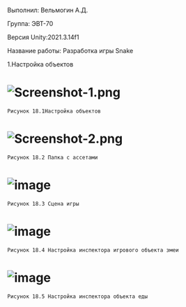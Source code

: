Выполнил: Вельмогин А.Д.

Группа: ЭВТ-70

Версия Unity:2021.3.14f1

Название работы: Разработка игры Snake 

1.Настройка объектов
# ![Screenshot-1.png](https://i.postimg.cc/tC6qzNGL/Screenshot-1.png)
    Рисунок 18.1Настройка объектов
    
# ![Screenshot-2.png](https://i.postimg.cc/KcwcLswP/Screenshot-2.png)
    Рисунок 18.2 Папка с ассетами
# ![image](https://user-images.githubusercontent.com/119409903/205281665-28026655-b80d-4894-9884-53f365b38976.png)
    Рисунок 18.3 Сцена игры
# ![image](https://user-images.githubusercontent.com/119409903/205281732-56748147-188f-4471-bce8-28575fef027d.png)
    Рисунок 18.4 Настройка инспектора игрового объекта змеи 
# ![image](https://user-images.githubusercontent.com/119409903/205281844-3450fe33-7b16-4cec-a642-fc51b51b3906.png)
    Рисунок 18.5 Настройка инспектора объекта еды
